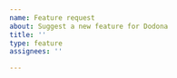 ```yaml
---
name: Feature request
about: Suggest a new feature for Dodona
title: ''
type: feature
assignees: ''

---
```


<!--- 
When creating a feature request, please include a clear use case for your request.
If you're not sure about your request, you can always open a topic in the Discussions tab first.
--->
